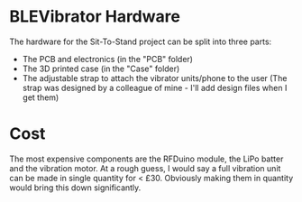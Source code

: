 # BLEVibrator Hardware

The hardware for the Sit-To-Stand project can be split into three parts:

* The PCB and electronics (in the "PCB" folder)
* The 3D printed case (in the "Case" folder)
* The adjustable strap to attach the vibrator units/phone to the user (The strap was designed by a colleague of mine - I'll add design files when I get them)

# Cost

The most expensive components are the RFDuino module, the LiPo batter and the vibration motor. At a rough guess, I would say a full vibration unit can be made in single quantity for < £30. Obviously making them in quantity would bring this down significantly.
